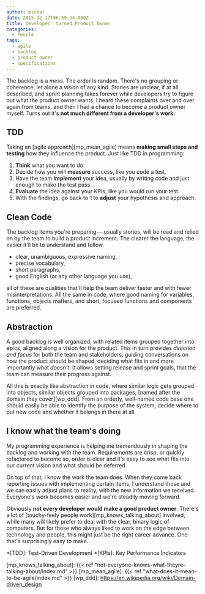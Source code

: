 ```yaml
---
author: michal
date: 2015-12-17T06:59:34.000Z
title: Developer  turned Product Owner
categories:
  - People
tags:
  - agile
  - backlog
  - product owner
  - specifications
---
```


The backlog is a _mess_. The order is random. There's no grouping or coherence, let alone a _vision_ of any kind. Stories are unclear, if at all described, and sprint planning takes forever while developers try to figure out what the product owner wants. I heard these complaints over and over again from teams, and then I had a chance to become a product owner myself. Turns out it's __not much different from a developer's work__.

<!--more-->

## TDD

Taking an [agile approach][mp_mean_agile] means __making small steps and testing__ how they influence the product. Just like TDD in programming:

1. __Think__ what you want to do.
2. Decide how you will __measure__ success, like you code a test.
3. Have the team __implement__ your idea, usually by writing code and just enough to make the test pass.
4. __Evaluate__ the idea against your KPIs, like you would run your test.
5. With the findings, go back to 1 to __adjust__ your hypothesis and approach.

## Clean Code

The backlog items you're preparing---usually stories, will be read and relied on by the team to build a product increment. The clearer the language, the easier it'll be to understand and follow.

* clear, unambiguous, expressive naming,
* precise vocabulary,
* short paragraphs,
* good English (or any other language you use),

all of these are qualities that'll help the team deliver faster and with fewer misinterpretations. All the same in code, where good naming for variables, functions, objects matters, and short, focused functions and components are preferred.

## Abstraction

A good backlog is well organized, with related items grouped together into epics, aligned along a vision for the product. This in turn provides _direction and focus_ for both the team and stakeholders, guiding conversations on how the product should be shaped, deciding what fits in and more importantly what _doesn't_. It allows setting release and sprint goals, that the team can measure their progress against.

All this is exactly like abstraction in code, where similar logic gets grouped into objects, similar objects grouped into packages, [named after the domain they cover][wp_ddd]. From an orderly, well-named code base one should easily be able to identify the purpose of the system, decide where to put new code and whether it belongs in there at all.

## I know what the team's doing

My programming experience is helping me tremendously in shaping the backlog and working with the team. Requirements are crisp, or quickly refactored to become so, order is clear and it's easy to see what fits into our current vision and what should be deferred.

On top of that, I know the work the team does. When they come back reporting issues with implementing certain items, I understand those and we can easily adjust plans to reality, with the new information we received. Everyone's work becomes easier and we're steadily moving forward.

Obviously __not every developer would make a good product owner__. There's a lot of [touchy-feely people work][mp_knows_talking_about] involved, while many will likely prefer to deal with the clear, binary logic of computers. But for those who always liked to work on the edge between technology and people, this might just be the right career advance. One that's surprisingly easy to make.

*[TDD]: Test-Driven Development
*[KPIs]: Key Performance Indicators

[mp_knows_talking_about]: {{< ref "not-everyone-knows-what-theyre-talking-about/index.md" >}}
[mp_mean_agile]: {{< ref "what-does-it-mean-to-be-agile/index.md" >}}
[wp_ddd]: https://en.wikipedia.org/wiki/Domain-driven_design

